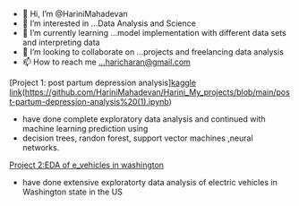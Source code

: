 - 👋 Hi, I’m @HariniMahadevan
- 👀 I’m interested in ...Data Analysis and Science 
- 🌱 I’m currently learning ...model implementation with different data sets and interpreting data
- 💞️ I’m looking to collaborate on ...projects and freelancing data analysis
- 📫 How to reach me ...haricharan@gmail.com


[Project 1: post partum depression analysis][kaggle link](https://www.kaggle.com/code/harinimahadevan/post-partum-depression-analysis/edit/run/119260011)(https://github.com/HariniMahadevan/Harini_My_projects/blob/main/post-partum-depression-analysis%20(1).ipynb)
* have done complete exploratory data analysis and continued with machine learning prediction using
* decision trees, randon forest, support vector machines ,neural networks.


[Project 2:EDA of e_vehicles in washington](https://github.com/HariniMahadevan/Harini_My_projects/blob/main/eda-of-e-vehicles-in-washington-dc%20(1).ipynb)
* have done extensive exploratorty data analysis of electric vehicles in Washington state in the US


<!---
HariniMahadevan/HariniMahadevan is a ✨ special ✨ repository because its `README.md` (this file) appears on your GitHub profile.
You can click the Preview link to take a look at your changes.
--->
